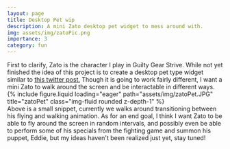 ```yaml
---
layout: page
title: Desktop Pet wip
description: A mini Zato desktop pet widget to mess around with.
img: assets/img/zatoPic.png
importance: 3
category: fun
---
```

<div class="caption" style="text-align: left;">
    First to clarify, Zato is the character I play in Guilty Gear Strive. While not yet finished the idea of this project is to create a desktop pet type widget similar to <a href='https://twitter.com/carryberto/status/1763990210856034713'> this twitter post.</a> Though it is going to work fairly different, I want a mini Zato to walk around the screen and be interactable in different ways. 
</div>

<div class="row justify-content-sm-center">
    <div class="col-sm-10 mt-3 mt-md-0">
        {% include figure.liquid loading="eager" path="assets/img/zatoPet.JPG" title="zatoPet" class="img-fluid rounded z-depth-1" %}
    </div>
</div>
<div class="caption" style="text-align: left;">
    Above is a small snippet, currently we walks around transitioning between his flying and walking animation. As for an end goal, I think I want Zato to be able to fly around the screen in random intervals, and possibly even be able to perform some of his specials from the fighting game and summon his puppet, Eddie, but my ideas haven't been realized just yet, stay tuned! 
</div>
